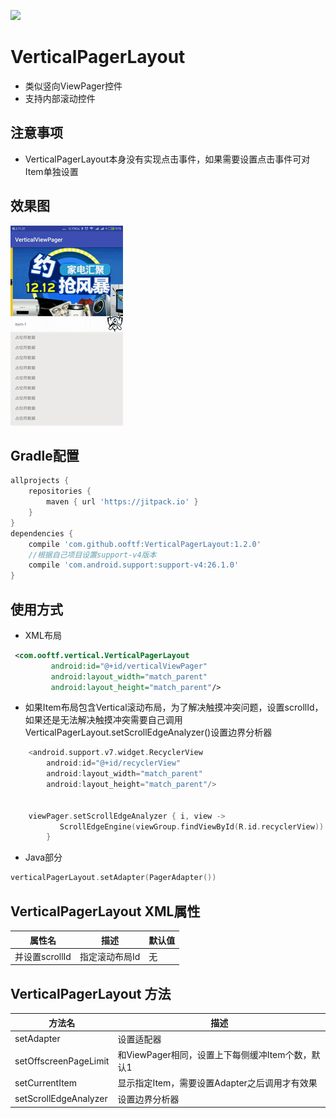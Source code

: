 [![](https://jitpack.io/v/ooftf/VerticalPagerLayout.svg)](https://jitpack.io/#ooftf/VerticalPagerLayout)
# VerticalPagerLayout
* 类似竖向ViewPager控件
* 支持内部滚动控件
## 注意事项
* VerticalPagerLayout本身没有实现点击事件，如果需要设置点击事件可对Item单独设置
## 效果图
![](https://github.com/ooftf/VerticalPagerLayout/raw/master/art/verticalPagerLayout.gif)
## Gradle配置
```groovy
allprojects {
    repositories {
        maven { url 'https://jitpack.io' }
    }
}
dependencies {
    compile 'com.github.ooftf:VerticalPagerLayout:1.2.0'
    //根据自己项目设置support-v4版本
    compile 'com.android.support:support-v4:26.1.0'
}
```
## 使用方式
* XML布局
```xml
 <com.ooftf.vertical.VerticalPagerLayout
         android:id="@+id/verticalViewPager"
         android:layout_width="match_parent"
         android:layout_height="match_parent"/>
```
* 如果Item布局包含Vertical滚动布局，为了解决触摸冲突问题，设置scrollId，如果还是无法解决触摸冲突需要自己调用VerticalPagerLayout.setScrollEdgeAnalyzer()设置边界分析器
```kotlin
    <android.support.v7.widget.RecyclerView
        android:id="@+id/recyclerView"
        android:layout_width="match_parent"
        android:layout_height="match_parent"/>


    viewPager.setScrollEdgeAnalyzer { i, view ->
           ScrollEdgeEngine(viewGroup.findViewById(R.id.recyclerView))
        }

```
* Java部分
```kotlin
verticalPagerLayout.setAdapter(PagerAdapter())
```
## VerticalPagerLayout XML属性
|属性名|描述|默认值|
|---|---|---|
|并设置scrollId|指定滚动布局Id|无|
## VerticalPagerLayout 方法
|方法名|描述|
|---|---|
|setAdapter|设置适配器|
|setOffscreenPageLimit|和ViewPager相同，设置上下每侧缓冲Item个数，默认1|
|setCurrentItem|显示指定Item，需要设置Adapter之后调用才有效果|
|setScrollEdgeAnalyzer|设置边界分析器|

